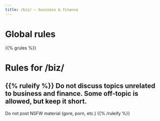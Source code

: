 ```yaml
---
title: /biz/ ~ business & finance
---
```


# Global rules

{{% grules %}}


# Rules for /biz/

{{% ruleify %}}
Do not discuss topics unrelated to business and finance. Some off-topic is allowed, but keep it short.
-
Do not post NSFW material (gore, porn, etc.)
{{% /ruleify %}}
